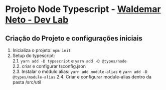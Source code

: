 # Projeto Node Typescript - [Waldemar Neto - Dev Lab](https://www.youtube.com/playlist?list=PLz_YTBuxtxt6_Zf1h-qzNsvVt46H8ziKh)

## Criação do Projeto e configurações iniciais

1. Inicializa o projeto: `npm init`
2. Setup do typescript:    
 2.1. `yarn add -D typescript` e `yarn add -D @types/node`   
 2.2. criar e configurar tsconfig.json   
 2.3. Instalar o módulo alias: `yarn add module-alias` e `yarn add -D @types/module-alias`
 2.4. Criar e configurar module-alias dentro da pasta /src/util